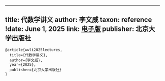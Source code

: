 
---
title: 代数学讲义
author: 李文威
taxon: reference
!date: June 1, 2025
link: [电子版](https://wwli.asia/downloads/books/EAlg-Notes.pdf)
publisher: 北京大学出版社
---

```
@article{wwli2025lectures,
  title={代数学讲义},
  author={李文威},
  year={2025},
  publisher={北京大学出版社}
}
```
